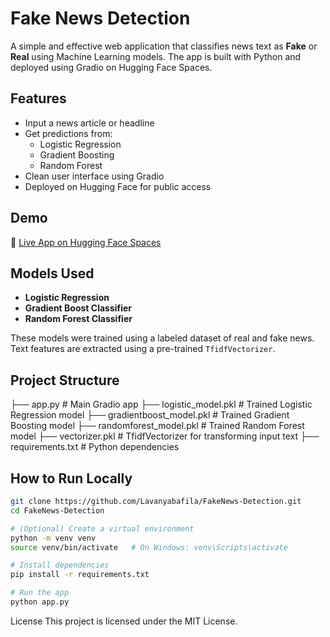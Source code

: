 # Fake News Detection

A simple and effective web application that classifies news text as **Fake** or **Real** using Machine Learning models. The app is built with Python and deployed using Gradio on Hugging Face Spaces.

## Features

- Input a news article or headline
- Get predictions from:
  - Logistic Regression
  - Gradient Boosting
  - Random Forest
- Clean user interface using Gradio
- Deployed on Hugging Face for public access

## Demo

🔗 [Live App on Hugging Face Spaces](https://huggingface.co/spaces/Lavanyabafila2/FakeNews-Detection)

## Models Used

- **Logistic Regression**
- **Gradient Boost Classifier**
- **Random Forest Classifier**

These models were trained using a labeled dataset of real and fake news. Text features are extracted using a pre-trained `TfidfVectorizer`.

## Project Structure

├── app.py # Main Gradio app
├── logistic_model.pkl # Trained Logistic Regression model
├── gradientboost_model.pkl # Trained Gradient Boosting model
├── randomforest_model.pkl # Trained Random Forest model
├── vectorizer.pkl # TfidfVectorizer for transforming input text
├── requirements.txt # Python dependencies

## How to Run Locally
```bash
git clone https://github.com/Lavanyabafila/FakeNews-Detection.git
cd FakeNews-Detection

# (Optional) Create a virtual environment
python -m venv venv
source venv/bin/activate   # On Windows: venv\Scripts\activate

# Install dependencies
pip install -r requirements.txt

# Run the app
python app.py
```
License
This project is licensed under the MIT License.



